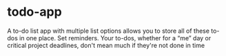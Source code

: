 # todo-app
A to-do list app with multiple list options allows you to store all of these to-dos in one place. Set reminders. Your to-dos, whether for a “me” day or critical project deadlines, don't mean much if they're not done in time
